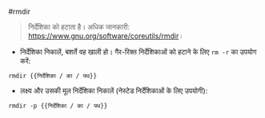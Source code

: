 #rmdir

> निर्देशिका को हटाता है।
> अधिक जानकारी: <https://www.gnu.org/software/coreutils/rmdir>।

- निर्देशिका निकालें, बशर्ते वह खाली हो। गैर-रिक्त निर्देशिकाओं को हटाने के लिए `rm -r` का उपयोग करें:

`rmdir {{निर्देशिका / का / पथ}}`

- लक्ष्य और उसकी मूल निर्देशिका निकालें (नेस्टेड निर्देशिकाओं के लिए उपयोगी):

`rmdir -p {{निर्देशिका / का / पथ}}`

